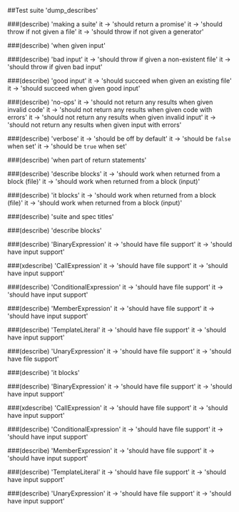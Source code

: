 ##Test suite 'dump_describes'
 
###(describe) 'making a suite'
	 it -> 'should return a promise'
	 it -> 'should throw if not given a file'
	 it -> 'should throw if not given a generator'
	 
###(describe) 'when given input'
		 
###(describe) 'bad input'
			 it -> 'should throw if given a non-existent file'
			 it -> 'should throw if given bad input'
		 
###(describe) 'good input'
			 it -> 'should succeed when given an existing file'
			 it -> 'should succeed when given good input'
	 
###(describe) 'no-ops'
		 it -> 'should not return any results when given invalid code'
		 it -> 'should not return any results when given code with errors'
		 it -> 'should not return any results when given invalid input'
		 it -> 'should not return any results when given input with errors'
	 
###(describe) 'verbose'
		 it -> 'should be off by default'
		 it -> 'should be `false` when set'
		 it -> 'should be `true` when set'
	 
###(describe) 'when part of return statements'
		 
###(describe) 'describe blocks'
			 it -> 'should work when returned from a block (file)'
			 it -> 'should work when returned from a block (input)'
		 
###(describe) 'it blocks'
			 it -> 'should work when returned from a block (file)'
			 it -> 'should work when returned from a block (input)'
	 
###(describe) 'suite and spec titles'
		 
###(describe) 'describe blocks'
			 
###(describe) 'BinaryExpression'
				 it -> 'should have file support'
				 it -> 'should have input support'
			 
###(xdescribe) 'CallExpression'
				 it -> 'should have file support'
				 it -> 'should have input support'
			 
###(describe) 'ConditionalExpression'
				 it -> 'should have file support'
				 it -> 'should have input support'
			 
###(describe) 'MemberExpression'
				 it -> 'should have file support'
				 it -> 'should have input support'
			 
###(describe) 'TemplateLiteral'
				 it -> 'should have file support'
				 it -> 'should have input support'
			 
###(describe) 'UnaryExpression'
				 it -> 'should have file support'
				 it -> 'should have file support'
		 
###(describe) 'it blocks'
			 
###(describe) 'BinaryExpression'
				 it -> 'should have file support'
				 it -> 'should have input support'
			 
###(xdescribe) 'CallExpression'
				 it -> 'should have file support'
				 it -> 'should have input support'
			 
###(describe) 'ConditionalExpression'
				 it -> 'should have file support'
				 it -> 'should have input support'
			 
###(describe) 'MemberExpression'
				 it -> 'should have file support'
				 it -> 'should have input support'
			 
###(describe) 'TemplateLiteral'
				 it -> 'should have file support'
				 it -> 'should have input support'
			 
###(describe) 'UnaryExpression'
				 it -> 'should have file support'
				 it -> 'should have input support'